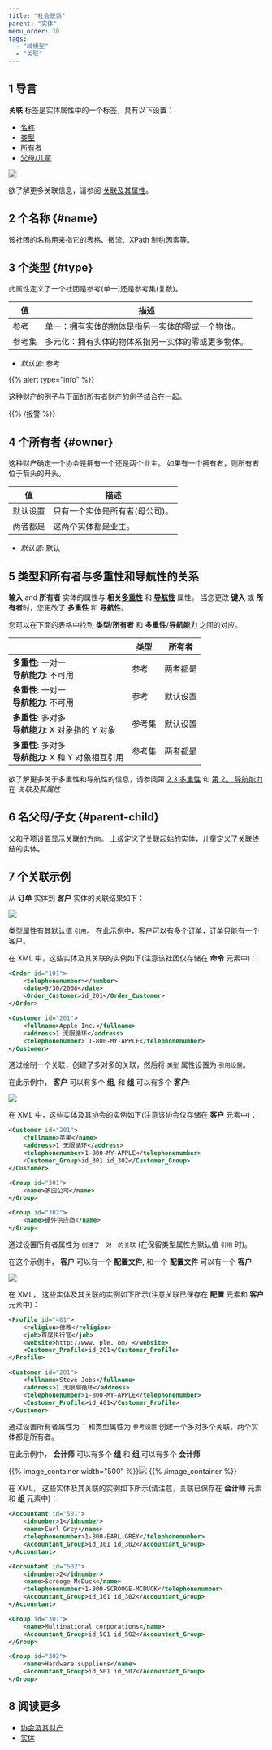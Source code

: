 ```yaml
---
title: "社会联系"
parent: "实体"
menu_order: 30
tags:
  - "域模型"
  - "关联"
---
```


## 1 导言

**关联** 标签是实体属性中的一个标签，具有以下设置：

* [名称](#name)
* [类型](#type)
* [所有者](#owner)
* [父母/儿童](#parent-child)

![](attachments/associations/dm-entity-properties-associations-tab.png)

欲了解更多关联信息，请参阅 [关联及其属性](association-properties)。

## 2 个名称 {#name}

该社团的名称用来指它的表格、微流、XPath 制约因素等。

## 3 个类型 {#type}

此属性定义了一个社团是参考(单一)还是参考集(复数)。

| 值   | 描述                        |
| --- | ------------------------- |
| 参考  | 单一：拥有实体的物体是指另一实体的零或一个物体。  |
| 参考集 | 多元化：拥有实体的物体系指另一实体的零或更多物体。 |

* *默认值*: 参考

{{% alert type="info" %}}

这种财产的例子与下面的所有者财产的例子结合在一起。

{{% /报警 %}}

## 4 个所有者 {#owner}

这种财产确定一个协会是拥有一个还是两个业主。 如果有一个拥有者，则所有者位于箭头的开头。

| 值    | 描述               |
| ---- | ---------------- |
| 默认设置 | 只有一个实体是所有者(母公司)。 |
| 两者都是 | 这两个实体都是业主。       |

* *默认值*: 默认

## 5 类型和所有者与多重性和导航性的关系

**输入** and **所有者** 实体的属性与 **相关[多重性](association-properties#multiplicity)** 和 **[导航性](association-properties#navigability)** 属性。 当您更改 **键入** 或 **所有者**时，您更改了 **多重性** 和 **导航性**。

您可以在下面的表格中找到 **类型**/**所有者** 和 **多重性**/**导航能力** 之间的对应。

|                                                 | 类型  | 所有者  |
| ----------------------------------------------- | --- | ---- |
| **多重性**: 一对一 <br />**导航能力**: 不可用          | 参考  | 两者都是 |
| **多重性**: 一对一 <br />**导航能力**: 不可用          | 参考  | 默认设置 |
| **多重性**: 多对多 <br />**导航能力**: X 对象指的 Y 对象  | 参考集 | 默认设置 |
| **多重性**: 多对多 <br />**导航能力**: X 和 Y 对象相互引用 | 参考集 | 两者都是 |

欲了解更多关于多重性和导航性的信息，请参阅第 [2.3 多重性](association-properties#multiplicity) 和 [第 2。 导航能力](association-properties#navigability) 在 *关联及其属性*

## 6 名父母/子女 {#parent-child}

父和子项设置显示关联的方向。 上级定义了关联起始的实体，儿童定义了关联终结的实体。

## 7 个关联示例

从 **订单** 实体到 **客户** 实体的关联结果如下：

![](attachments/domain-model-editor/918217.png)

类型属性有其默认值 `引用`。 在此示例中，客户可以有多个订单，订单只能有一个客户。

在 XML 中，这些实体及其关联的实例如下(注意该社团仅存储在 **命令** 元素中)：

```xml
<Order id="101">
    <telephonenumber></number>
    <date>9/30/2008</date>
    <Order_Customer>id_201</Order_Customer>
</Order>

<Customer id="201">
    <fullname>Apple Inc.</fullname>
    <address>1 无限循环</address>
    <telephonenumber> 1-800-MY-APPLE</telephonenumber>
</Customer>

```

通过绘制一个关联，创建了多对多的关联，然后将 `类型` 属性设置为 `引用设置`。

在此示例中， **客户** 可以有多个 **组**, 和 **组** 可以有多个 **客户**:

![](attachments/domain-model-editor/918127.png)

在 XML 中，这些实体及其协会的实例如下(注意该协会仅存储在 **客户** 元素中)：

```xml
<Customer id="201">
    <fullname>苹果</name>
    <address>1 无限循环</address>
    <telephonenumber>1-800-MY-APPLE</telephonenumber>
    <Customer_Group>id_301 id_302</Customer_Group>
</Customer>

<Group id="301">
    <name>多国公司</name>
</Group>

<Group id="302">
    <name>硬件供应商</name>
</Group>

```

通过设置所有者属性为 `创建了一对一的关联` (在保留类型属性为默认值 `引用` 时)。

在这个示例中， **客户** 可以有一个 **配置文件**, 和一个 **配置文件** 可以有一个 **客户**:

![](attachments/domain-model-editor/918128.png)

在 XML， 这些实体及其关联的实例如下所示(注意关联已保存在 **配置** 元素和 **客户** 元素中)：

```xml
<Profile id="401">
    <religion>佛教</religion>
    <job>首席执行官</job>
    <website>http://www. ple. om/ </website>
    <Customer_Profile>id_201</Customer_Profile>
</Profile>

<Customer id="201">
    <fullname>Steve Jobs</fullname>
    <address>1 无限期循环</address>
    <telephonenumber>1-800-MY-APPLE</telephonenumber>
    <Customer_Profile>id_401</Customer_Profile>
</Customer>

```

通过设置所有者属性为 `` 和类型属性为 `参考设置` 创建一个多对多个关联，两个实体都是所有者。

在此示例中， **会计师** 可以有多个 **组** 和 **组** 可以有多个 **会计师**

{{% image_container width="500" %}}![](attachments/domain-model-editor/918125.png)
{{% /image_container %}}

在 XML， 这些实体及其关联的实例如下所示(请注意，关联已保存在 **会计师** 元素和 **组** 元素中)：

```xml
<Accountant id="501">
    <idnumber>1</idnumber>
    <name>Earl Grey</name>
    <telephonenumber>1-800-EARL-GREY</telephonenumber>
    <Accountant_Group>id_301 id_302</Accountant_Group>
</Accountant>

<Accountant id="502">
    <idnumber>2</idnumber>
    <name>Scrooge McDuck</name>
    <telephonenumber>1-800-SCROOGE-MCDUCK</telephonenumber>
    <Accountant_Group>id_301 id_302</Accountant_Group>
</Accountant>

<Group id="301">
    <name>Multinational corporations</name>
    <Accountant_Group>id_501 id_502</Accountant_Group>
</Group>

<Group id="302">
    <name>Hardware suppliers</name>
    <Accountant_Group>id_501 id_502</Accountant_Group>
</Group>

```

## 8 阅读更多

* [协会及其财产](association-properties)
* [实体](实体)
